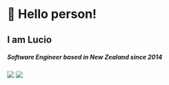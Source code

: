 # 👋 Hello person!
## I am Lucio
##### Software Engineer based in New Zealand since 2014

<a href="https://dev.to/luciormoraes"><img src="https://img.shields.io/badge/dev.to-0A0A0A?style=for-the-badge&logo=dev.to&logoColor=white"></a>
<a href="https://www.linkedin.com/in/lucio-moraes/"> <img src="https://img.shields.io/badge/linkedin-%230077B5.svg?style=for-the-badge&logo=linkedin&logoColor=white"></a>
